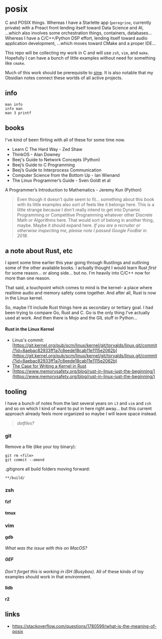 # posix
C and POSIX things.
Whereas I have a Starlette app (`peregrine`, currently private) with a Preact front lending itself toward Data Science and AI, 
  ...which also involves some orchestration things, containers, databases...
Whereas I have a C/C++/Python DSP effort, lending itself toward audio application development,
  ...which moves toward CMake and a proper IDE...

This repo will be collecting my work in C and will use `zsh`, `vim`, and `make`. 
Hopefully I can have a bunch of little examples without need for something like `cmake`. 

Much of this work should be prerequisite to [sine](http://github.com/vmwherez).
It is also notable that my Obsidian notes connect these worlds of all active projects.

## info 

```
man info
info man
man 3 printf
```

## books

I've kind of been flirting with all of these for some time now.

- Learn C The Hard Way - Zed Shaw
- ThinkOS - Alan Downey
- Beej's Guide to Network Concepts (Python)
- Beej’s Guide to C Programming 
- Beej’s Guide to Interprocess Communication
- Computer Science from the Bottom Up - Ian Wienand
- The Linux Programmer’s Guide - Sven Goldt et al 

A Programmer’s Introduction to Mathematics - Jeremy Kun (Python)
> Even though it doesn't quite seem to fit... something about this book with its little examples also sort of feels like it belongs here.
> This is a little strange because I don't really intend to get into Dynamic Programming or Competitive Programming whatever other Discrete Math or Algorithms here.
> That would sort of belong in another thing, maybe. Maybe it should expand here. *If you are a recruiter or otherwise inspecting me, please note I passed Google FooBar in 2018.*

## a note about Rust, etc

I spent some time earlier this year going through Rustlings and outlining some of the other available books. I actually thought I would learn Rust *first* for some reason... or along side... but no. I'm heavily into C/C++ now for more than one reason. 

That said, a touchpoint which comes to mind is the kernel- a place where realtime audio and memory safety come together. And after all, Rust is now in the Linux kernel.

So, maybe I'll include Rust things here as secondary or tertiary goal. I had been trying to compare Go, Rust and C. Go is the only thing I've actually used at work. And then there is Mojo and the GIL stuff in Python...

#### Rust in the Linux Kernel

-   Linus's commit: [https://git.kernel.org/pub/scm/linux/kernel/git/torvalds/linux.git/commit/?id=8aebac82933ff1a7c8eede18cab11e1115e2062b](https://git.kernel.org/pub/scm/linux/kernel/git/torvalds/linux.git/commit/?id=8aebac82933ff1a7c8eede18cab11e1115e2062b)
-   [The Case for Writing a Kernel in Rust](https://www.cs.virginia.edu/~bjc8c/papers/levy17rustkernel.pdf)
-   [https://www.memorysafety.org/blog/rust-in-linux-just-the-beginning/](https://www.memorysafety.org/blog/rust-in-linux-just-the-beginning/)

## tooling

I have a bunch of notes from the last several years on `i3` and `vim` and `zsh` and so on which I kind of want to put in here right away... but this current approach already feels more organized so maybe I will leave space instead.

> *dotfiles?*

### git
Remove a file (like your toy binary):
```
git rm <file>
git commit --amend
```


.gitignore all build folders moving forward:
```
**/build/
```




### zsh

#### fzf

#### tmux

### vim

#### gdb

*What was the issue with this on MacOS?* 

##### GEF

*Don't forget this is working in iSH (Busybox).* All of these kinds of toy examples should work in that environment.

#### lldb

#### r2

## links 

- https://stackoverflow.com/questions/1780599/what-is-the-meaning-of-posix

